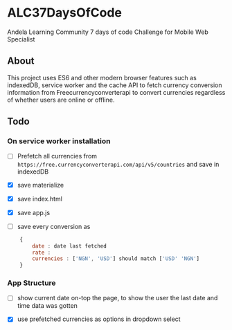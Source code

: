 # ALC37DaysOfCode
Andela Learning Community 7 days of code Challenge for Mobile Web Specialist


## About

This project uses ES6 and other modern browser features such as indexedDB, service worker and the cache API to fetch currency conversion information from Freecurrencyconverterapi to convert currencies regardless of whether users are online or offline.





## Todo

### On service worker installation

- [ ] Prefetch all currencies from `https://free.currencyconverterapi.com/api/v5/countries` and save in indexedDB

- [x] save materialize

- [x] save index.html

- [x] save app.js

- [ ] save every conversion as

```js
    {
        date : date last fetched
        rate : 
        currencies : ['NGN', 'USD'] should match ['USD' 'NGN']
    }
```


### App Structure

- [ ] show current date on-top the page, to show the user the last date and time data was gotten

- [x] use prefetched currencies as options in dropdown select